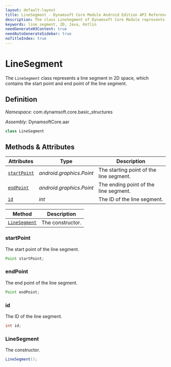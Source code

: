 ```yaml
---
layout: default-layout
title: LineSegment - Dynamsoft Core Module Android Edition API Reference
description: The class LineSegment of Dynamsoft Core Module represents a line segment in 2D space, which contains the start point and end point of the line segment.
keywords: line segment, 2D, Java, Kotlin
needGenerateH3Content: true
needAutoGenerateSidebar: true
noTitleIndex: true
---
```


# LineSegment

The `LineSegment` class represents a line segment in 2D space, which contains the start point and end point of the line segment.

## Definition

*Namespace:* com.dynamsoft.core.basic_structures

*Assembly:* DynamsoftCore.aar

```java
class LineSegment
```

## Methods & Attributes

| Attributes | Type | Description |
| ---------- | ---- | ----------- |
| [`startPoint`](#startpoint) | *android.graphics.Point* | The starting point of the line segment. |
| [`endPoint`](#endpoint) | *android.graphics.Point* | The ending point of the line segment. |
| [`id`](#id) | *int* | The ID of the line segment. |

| Method | Description |
| ------ | ----------- |
| [`LineSegment`](#linesegment-1) | The constructor. |

### startPoint

The start point of the line segment.

```java
Point startPoint;
```

### endPoint

The end point of the line segment.

```java
Point endPoint;
```

### id

The ID of the line segment.

```java
int id;
```

### LineSegment

The constructor.

```java
LineSegment();
```
